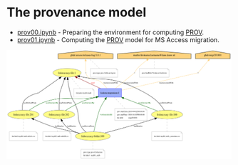 # The provenance model

- [prov00.ipynb](http://nbviewer.jupyter.org/github/DANS-repo/migr201801/blob/master/model/prov/prov00.ipynb) - Preparing the environment for computing [PROV](https://www.w3.org/TR/prov-overview/).
- [prov01.ipynb](http://nbviewer.jupyter.org/github/DANS-repo/migr201801/blob/master/model/prov/prov01.ipynb) - Computing the [PROV](https://www.w3.org/TR/prov-overview/) model for MS Access migration.

![Model](migration-prov.png)